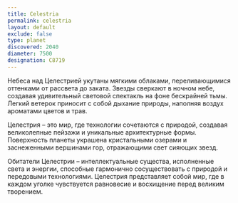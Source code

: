 ```yaml
---
title: Celestria
permalink: celestria
layout: default
exclude: false
type: planet
discovered: 2040
diameter: 7500
designation: C8719
---
```


Небеса над Целестрией укутаны мягкими облаками, переливающимися оттенками от рассвета до заката. Звезды сверкают в ночном небе, создавая удивительный световой спектакль на фоне бескрайней тьмы. Легкий ветерок приносит с собой дыхание природы, наполняя воздух ароматами цветов и трав.

Целестрия – это мир, где технологии сочетаются с природой, создавая великолепные пейзажи и уникальные архитектурные формы. Поверхность планеты украшена кристальными озерами и заснеженными вершинами гор, отражающими свет сияющих звезд.

Обитатели Целестрии – интеллектуальные существа, исполненные света и энергии, способные гармонично сосуществовать с природой и передовыми технологиями. Целестрия представляет собой мир, где в каждом уголке чувствуется равновесие и восхищение перед великим творением.
